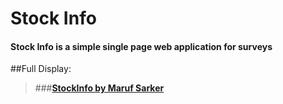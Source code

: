 # Stock Info

#### Stock Info is a simple single page web application for surveys


##Full Display:
>###**<a href="https://desolate-thicket-7696.herokuapp.com/" target="_blank">StockInfo by Maruf Sarker</a>**